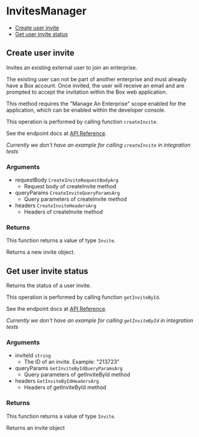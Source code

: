 # InvitesManager


- [Create user invite](#create-user-invite)
- [Get user invite status](#get-user-invite-status)

## Create user invite

Invites an existing external user to join an enterprise.

The existing user can not be part of another enterprise and
must already have a Box account. Once invited, the user will receive an
email and are prompted to accept the invitation within the
Box web application.

This method requires the "Manage An Enterprise" scope enabled for
the application, which can be enabled within the developer console.

This operation is performed by calling function `createInvite`.

See the endpoint docs at
[API Reference](https://developer.box.com/reference/post-invites/).

*Currently we don't have an example for calling `createInvite` in integration tests*

### Arguments

- requestBody `CreateInviteRequestBodyArg`
  - Request body of createInvite method
- queryParams `CreateInviteQueryParamsArg`
  - Query parameters of createInvite method
- headers `CreateInviteHeadersArg`
  - Headers of createInvite method


### Returns

This function returns a value of type `Invite`.

Returns a new invite object.


## Get user invite status

Returns the status of a user invite.

This operation is performed by calling function `getInviteById`.

See the endpoint docs at
[API Reference](https://developer.box.com/reference/get-invites-id/).

*Currently we don't have an example for calling `getInviteById` in integration tests*

### Arguments

- inviteId `string`
  - The ID of an invite. Example: "213723"
- queryParams `GetInviteByIdQueryParamsArg`
  - Query parameters of getInviteById method
- headers `GetInviteByIdHeadersArg`
  - Headers of getInviteById method


### Returns

This function returns a value of type `Invite`.

Returns an invite object


